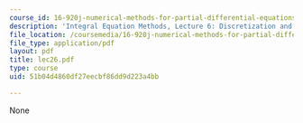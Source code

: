 ```yaml
---
course_id: 16-920j-numerical-methods-for-partial-differential-equations-sma-5212-spring-2003
description: 'Integral Equation Methods, Lecture 6: Discretization and Quadrature'
file_location: /coursemedia/16-920j-numerical-methods-for-partial-differential-equations-sma-5212-spring-2003/51b04d4860df27eecbf86dd9d223a4bb_lec26.pdf
file_type: application/pdf
layout: pdf
title: lec26.pdf
type: course
uid: 51b04d4860df27eecbf86dd9d223a4bb

---
```

None